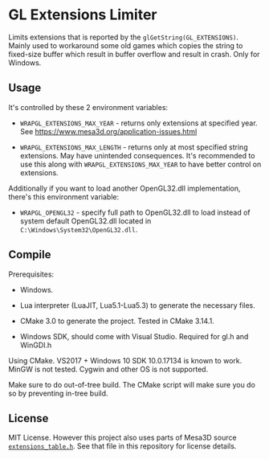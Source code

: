 GL Extensions Limiter
=====================

Limits extensions that is reported by the `glGetString(GL_EXTENSIONS)`. Mainly used to workaround
some old games which copies the string to fixed-size buffer which result in buffer overflow and
result in crash. Only for Windows.

Usage
-----

It's controlled by these 2 environment variables:

* `WRAPGL_EXTENSIONS_MAX_YEAR` - returns only extensions at specified year. See https://www.mesa3d.org/application-issues.html

* `WRAPGL_EXTENSIONS_MAX_LENGTH` - returns only at most specified string extensions. May have unintended consequences. It's
recommended to use this along with `WRAPGL_EXTENSIONS_MAX_YEAR` to have better control on extensions.

Additionally if you want to load another OpenGL32.dll implementation, there's this environment variable:

* `WRAPGL_OPENGL32` - specify full path to OpenGL32.dll to load instead of system default OpenGL32.dll
located in `C:\Windows\System32\OpenGL32.dll`.

Compile
-------

Prerequisites:

* Windows.

* Lua interpreter (LuaJIT, Lua5.1-Lua5.3) to generate the necessary files.

* CMake 3.0 to generate the project. Tested in CMake 3.14.1.

* Windows SDK, should come with Visual Studio. Required for gl.h and WinGDI.h

Using CMake. VS2017 + Windows 10 SDK 10.0.17134 is known to work. MinGW is not tested. Cygwin and other OS is not supported.

Make sure to do out-of-tree build. The CMake script will make sure you do so by preventing in-tree build.

License
-------

MIT License. However this project also uses parts of Mesa3D source [`extensions_table.h`](https://github.com/mesa3d/mesa/blob/45ca7798dc32c1cb7da8f94af9a7d7400ee9bc12/src/mesa/main/extensions_table.h). See that file in this repository for license details.
